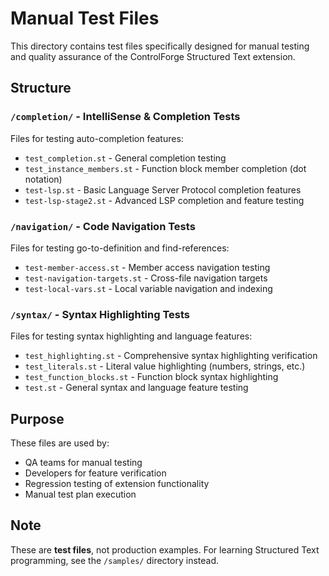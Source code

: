 # Manual Test Files

This directory contains test files specifically designed for manual testing and quality assurance of the ControlForge Structured Text extension.

## Structure

### `/completion/` - IntelliSense & Completion Tests
Files for testing auto-completion features:
- `test_completion.st` - General completion testing
- `test_instance_members.st` - Function block member completion (dot notation)
- `test-lsp.st` - Basic Language Server Protocol completion features
- `test-lsp-stage2.st` - Advanced LSP completion and feature testing

### `/navigation/` - Code Navigation Tests  
Files for testing go-to-definition and find-references:
- `test-member-access.st` - Member access navigation testing
- `test-navigation-targets.st` - Cross-file navigation targets
- `test-local-vars.st` - Local variable navigation and indexing

### `/syntax/` - Syntax Highlighting Tests
Files for testing syntax highlighting and language features:
- `test_highlighting.st` - Comprehensive syntax highlighting verification
- `test_literals.st` - Literal value highlighting (numbers, strings, etc.)
- `test_function_blocks.st` - Function block syntax highlighting
- `test.st` - General syntax and language feature testing

## Purpose

These files are used by:
- QA teams for manual testing
- Developers for feature verification
- Regression testing of extension functionality
- Manual test plan execution

## Note

These are **test files**, not production examples. For learning Structured Text programming, see the `/samples/` directory instead.
